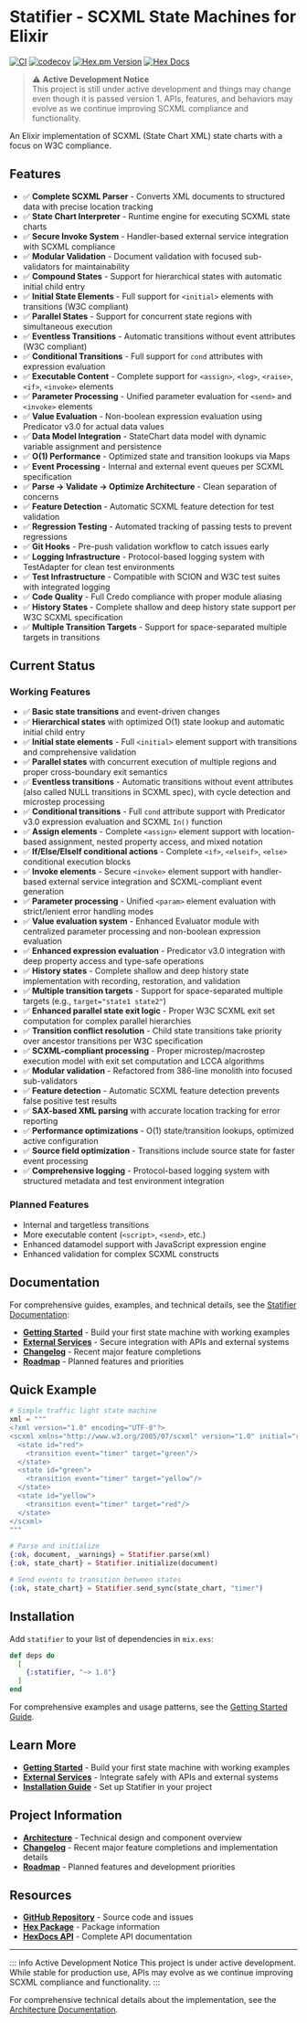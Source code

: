 # Statifier - SCXML State Machines for Elixir

[![CI](https://github.com/riddler/statifier/actions/workflows/ci.yml/badge.svg)](https://github.com/riddler/statifier/actions/workflows/ci.yml)
[![codecov](https://codecov.io/gh/riddler/statifier/branch/main/graph/badge.svg)](https://codecov.io/gh/riddler/statifier)
[![Hex.pm Version](https://img.shields.io/hexpm/v/statifier.svg)](https://hex.pm/packages/statifier)
[![Hex Docs](https://img.shields.io/badge/hex-docs-lightgreen.svg)](https://hexdocs.pm/statifier/)

> ⚠️ **Active Development Notice**  
> This project is still under active development and things may change even though it is passed version 1. APIs, features, and behaviors may evolve as we continue improving SCXML compliance and functionality.

An Elixir implementation of SCXML (State Chart XML) state charts with a focus on W3C compliance.

## Features

- ✅ **Complete SCXML Parser** - Converts XML documents to structured data with precise location tracking
- ✅ **State Chart Interpreter** - Runtime engine for executing SCXML state charts  
- ✅ **Secure Invoke System** - Handler-based external service integration with SCXML compliance
- ✅ **Modular Validation** - Document validation with focused sub-validators for maintainability
- ✅ **Compound States** - Support for hierarchical states with automatic initial child entry
- ✅ **Initial State Elements** - Full support for `<initial>` elements with transitions (W3C compliant)
- ✅ **Parallel States** - Support for concurrent state regions with simultaneous execution
- ✅ **Eventless Transitions** - Automatic transitions without event attributes (W3C compliant)
- ✅ **Conditional Transitions** - Full support for `cond` attributes with expression evaluation
- ✅ **Executable Content** - Complete support for `<assign>`, `<log>`, `<raise>`, `<if>`, `<invoke>` elements
- ✅ **Parameter Processing** - Unified parameter evaluation for `<send>` and `<invoke>` elements
- ✅ **Value Evaluation** - Non-boolean expression evaluation using Predicator v3.0 for actual data values
- ✅ **Data Model Integration** - StateChart data model with dynamic variable assignment and persistence
- ✅ **O(1) Performance** - Optimized state and transition lookups via Maps
- ✅ **Event Processing** - Internal and external event queues per SCXML specification
- ✅ **Parse → Validate → Optimize Architecture** - Clean separation of concerns
- ✅ **Feature Detection** - Automatic SCXML feature detection for test validation
- ✅ **Regression Testing** - Automated tracking of passing tests to prevent regressions
- ✅ **Git Hooks** - Pre-push validation workflow to catch issues early
- ✅ **Logging Infrastructure** - Protocol-based logging system with TestAdapter for clean test environments
- ✅ **Test Infrastructure** - Compatible with SCION and W3C test suites with integrated logging
- ✅ **Code Quality** - Full Credo compliance with proper module aliasing
- ✅ **History States** - Complete shallow and deep history state support per W3C SCXML specification
- ✅ **Multiple Transition Targets** - Support for space-separated multiple targets in transitions

## Current Status

### Working Features

- ✅ **Basic state transitions** and event-driven changes
- ✅ **Hierarchical states** with optimized O(1) state lookup and automatic initial child entry  
- ✅ **Initial state elements** - Full `<initial>` element support with transitions and comprehensive validation
- ✅ **Parallel states** with concurrent execution of multiple regions and proper cross-boundary exit semantics
- ✅ **Eventless transitions** - Automatic transitions without event attributes (also called NULL transitions in SCXML spec), with cycle detection and microstep processing
- ✅ **Conditional transitions** - Full `cond` attribute support with Predicator v3.0 expression evaluation and SCXML `In()` function
- ✅ **Assign elements** - Complete `<assign>` element support with location-based assignment, nested property access, and mixed notation
- ✅ **If/Else/ElseIf conditional actions** - Complete `<if>`, `<elseif>`, `<else>` conditional execution blocks
- ✅ **Invoke elements** - Secure `<invoke>` element support with handler-based external service integration and SCXML-compliant event generation
- ✅ **Parameter processing** - Unified `<param>` element evaluation with strict/lenient error handling modes
- ✅ **Value evaluation system** - Enhanced Evaluator module with centralized parameter processing and non-boolean expression evaluation
- ✅ **Enhanced expression evaluation** - Predicator v3.0 integration with deep property access and type-safe operations
- ✅ **History states** - Complete shallow and deep history state implementation with recording, restoration, and validation
- ✅ **Multiple transition targets** - Support for space-separated multiple targets (e.g., `target="state1 state2"`)
- ✅ **Enhanced parallel state exit logic** - Proper W3C SCXML exit set computation for complex parallel hierarchies
- ✅ **Transition conflict resolution** - Child state transitions take priority over ancestor transitions per W3C specification
- ✅ **SCXML-compliant processing** - Proper microstep/macrostep execution model with exit set computation and LCCA algorithms
- ✅ **Modular validation** - Refactored from 386-line monolith into focused sub-validators
- ✅ **Feature detection** - Automatic SCXML feature detection prevents false positive test results
- ✅ **SAX-based XML parsing** with accurate location tracking for error reporting
- ✅ **Performance optimizations** - O(1) state/transition lookups, optimized active configuration
- ✅ **Source field optimization** - Transitions include source state for faster event processing
- ✅ **Comprehensive logging** - Protocol-based logging system with structured metadata and test environment integration

### Planned Features

- Internal and targetless transitions
- More executable content (`<script>`, `<send>`, etc.)
- Enhanced datamodel support with JavaScript expression engine
- Enhanced validation for complex SCXML constructs

## Documentation

For comprehensive guides, examples, and technical details, see the [Statifier Documentation](https://riddler.github.io/statifier):

- **[Getting Started](https://riddler.github.io/statifier/getting-started)** - Build your first state machine with working examples
- **[External Services](https://riddler.github.io/statifier/external-services)** - Secure integration with APIs and external systems  
- **[Changelog](https://riddler.github.io/statifier/changelog)** - Recent major feature completions
- **[Roadmap](https://riddler.github.io/statifier/roadmap)** - Planned features and priorities

## Quick Example

```elixir
# Simple traffic light state machine
xml = """
<?xml version="1.0" encoding="UTF-8"?>
<scxml xmlns="http://www.w3.org/2005/07/scxml" version="1.0" initial="red">
  <state id="red">
    <transition event="timer" target="green"/>
  </state>
  <state id="green">
    <transition event="timer" target="yellow"/>
  </state>
  <state id="yellow">
    <transition event="timer" target="red"/>
  </state>
</scxml>
"""

# Parse and initialize
{:ok, document, _warnings} = Statifier.parse(xml)
{:ok, state_chart} = Statifier.initialize(document)

# Send events to transition between states  
{:ok, state_chart} = Statifier.send_sync(state_chart, "timer")
```

## Installation

Add `statifier` to your list of dependencies in `mix.exs`:

```elixir
def deps do
  [
    {:statifier, "~> 1.8"}
  ]
end
```

For comprehensive examples and usage patterns, see the [Getting Started Guide](https://riddler.github.io/statifier/getting-started).

## Learn More

- **[Getting Started](https://riddler.github.io/statifier/getting-started)** - Build your first state machine with working examples
- **[External Services](https://riddler.github.io/statifier/external-services)** - Integrate safely with APIs and external systems
- **[Installation Guide](https://riddler.github.io/statifier/installation)** - Set up Statifier in your project

## Project Information

- **[Architecture](https://riddler.github.io/statifier/architecture)** - Technical design and component overview
- **[Changelog](https://riddler.github.io/statifier/changelog)** - Recent major feature completions and implementation details
- **[Roadmap](https://riddler.github.io/statifier/roadmap)** - Planned features and development priorities

## Resources

- **[GitHub Repository](https://github.com/riddler/statifier)** - Source code and issues  
- **[Hex Package](https://hex.pm/packages/statifier)** - Package information
- **[HexDocs API](https://hexdocs.pm/statifier/)** - Complete API documentation

---

::: info Active Development Notice
This project is under active development. While stable for production use, APIs may evolve as we continue improving SCXML compliance and functionality.
:::

For comprehensive technical details about the implementation, see the [Architecture Documentation](https://riddler.github.io/statifier/architecture).
